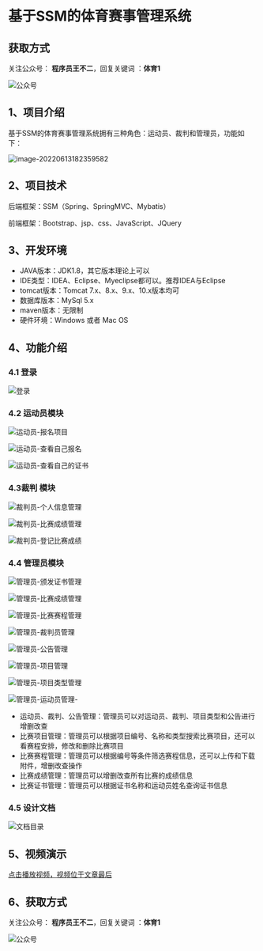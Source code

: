 # 基于SSM的体育赛事管理系统

## 获取方式

关注公众号： **程序员王不二**，回复关键词  ：**体育1**

![公众号](https://project-images-1256969109.cos.ap-chongqing.myqcloud.com/Typora-Images/202205281253739.png)

## 1、项目介绍

基于SSM的体育赛事管理系统拥有三种角色：运动员、裁判和管理员，功能如下：

![image-20220613182359582](https://project-images-1256969109.cos.ap-chongqing.myqcloud.com/Typora-Images/202206131823637.png)


## 2、项目技术

后端框架：SSM（Spring、SpringMVC、Mybatis）

前端框架：Bootstrap、jsp、css、JavaScript、JQuery

## 3、开发环境

- JAVA版本：JDK1.8，其它版本理论上可以
- IDE类型：IDEA、Eclipse、Myeclipse都可以。推荐IDEA与Eclipse
- tomcat版本：Tomcat 7.x、8.x、9.x、10.x版本均可
- 数据库版本：MySql 5.x
- maven版本：无限制
- 硬件环境：Windows 或者 Mac OS


## 4、功能介绍

### 4.1 登录

![登录](https://project-images-1256969109.cos.ap-chongqing.myqcloud.com/Typora-Images/202206131824144.jpg)

### 4.2 运动员模块

![运动员-报名项目](https://project-images-1256969109.cos.ap-chongqing.myqcloud.com/Typora-Images/202206131824360.jpg)

![运动员-查看自己报名](https://project-images-1256969109.cos.ap-chongqing.myqcloud.com/Typora-Images/202206131824801.jpg)

![运动员-查看自己的证书](https://project-images-1256969109.cos.ap-chongqing.myqcloud.com/Typora-Images/202206131824828.jpg)

### 4.3裁判 模块

![裁判员-个人信息管理](https://project-images-1256969109.cos.ap-chongqing.myqcloud.com/Typora-Images/202206131825760.jpg)

![裁判员-比赛成绩管理](https://project-images-1256969109.cos.ap-chongqing.myqcloud.com/Typora-Images/202206131825048.jpg)

![裁判员-登记比赛成绩](https://project-images-1256969109.cos.ap-chongqing.myqcloud.com/Typora-Images/202206131825603.jpg)

### 4.4 管理员模块

![管理员-颁发证书管理](https://project-images-1256969109.cos.ap-chongqing.myqcloud.com/Typora-Images/202206131825084.jpg)

![管理员-比赛成绩管理](https://project-images-1256969109.cos.ap-chongqing.myqcloud.com/Typora-Images/202206131825272.jpg)

![管理员-比赛赛程管理](https://project-images-1256969109.cos.ap-chongqing.myqcloud.com/Typora-Images/202206131825539.jpg)

![管理员-裁判员管理](https://project-images-1256969109.cos.ap-chongqing.myqcloud.com/Typora-Images/202206131825668.jpg)

![管理员-公告管理](https://project-images-1256969109.cos.ap-chongqing.myqcloud.com/Typora-Images/202206131825987.jpg)

![管理员-项目管理](https://project-images-1256969109.cos.ap-chongqing.myqcloud.com/Typora-Images/202206131825360.jpg)

![管理员-项目类型管理](https://project-images-1256969109.cos.ap-chongqing.myqcloud.com/Typora-Images/202206131825687.jpg)

![管理员-运动员管理-](https://project-images-1256969109.cos.ap-chongqing.myqcloud.com/Typora-Images/202206131826352.jpg)

- 运动员、裁判、公告管理：管理员可以对运动员、裁判、项目类型和公告进行增删改查
- 比赛项目管理：管理员可以根据项目编号、名称和类型搜索比赛项目，还可以看赛程安排，修改和删除比赛项目
- 比赛赛程管理：管理员可以根据编号等条件筛选赛程信息，还可以上传和下载附件，增删改查操作
- 比赛成绩管理：管理员可以增删改查所有比赛的成绩信息
- 比赛证书管理：管理员可以根据证书名称和运动员姓名查询证书信息

### 4.5 设计文档

![文档目录](https://project-images-1256969109.cos.ap-chongqing.myqcloud.com/Typora-Images/202206131826386.jpg)

## 5、视频演示

[点击播放视频，视频位于文章最后](输入链接)

## 6、获取方式

关注公众号： **程序员王不二**，回复关键词  ：**体育1**



![公众号](https://project-images-1256969109.cos.ap-chongqing.myqcloud.com/Typora-Images/202205281253739.png)

